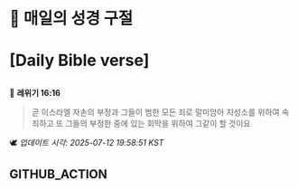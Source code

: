 # 🙏 매일의 성경 구절
# [Daily Bible verse]
##
<!-- START_BIBLE_VERSE -->
📖 **레위기 16:16**
> 곧 이스라엘 자손의 부정과 그들이 범한 모든 죄로 말미암아 지성소를 위하여 속죄하고 또 그들의 부정한 중에 있는 회막을 위하여 그같이 할 것이요

🕊️ _업데이트 시각: 2025-07-12 19:58:51 KST_
  <!-- END_BIBLE_VERSE -->
## GITHUB_ACTION

